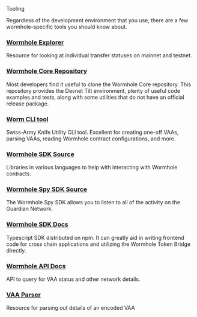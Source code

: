  Tooling

Regardless of the development environment that you use, there are a few wormhole-specific tools you should know about.

### [Wormhole Explorer](https://wormholescan.io)

Resource for looking at individual transfer statuses on mainnet and testnet.

### [Wormhole Core Repository](https://github.com/wormhole-foundation/wormhole/tree/main/)

Most developers find it useful to clone the Wormhole Core repository. This repository provides the Devnet Tilt environment, plenty of useful code examples and tests, along with some utilities that do not have an official release package.

### [Worm CLI tool](https://github.com/wormhole-foundation/wormhole/tree/main/clients/js)

Swiss-Army Knife Utility CLI tool. Excellent for creating one-off VAAs, parsing VAAs, reading Wormhole contract configurations, and more.

### [Wormhole SDK Source](https://github.com/wormhole-foundation/wormhole/tree/main/sdk)

Libraries in various languages to help with interacting with Wormhole contracts.

### [Wormhole Spy SDK Source](https://github.com/wormhole-foundation/wormhole/tree/main/spydk/js)

The Wormhole Spy SDK allows you to listen to all of the activity on the Guardian Network.

### [Wormhole SDK Docs](../../reference/sdk-docs/README.md)

Typescript SDK distributed on npm. It can greatly aid in writing frontend code for cross chain applications and utilizing the Wormhole Token Bridge directly.

### [Wormhole API Docs](../../reference/api-docs/README.md)

API to query for VAA status and other network details.

### [VAA Parser](https://vaa.dev/#/parse)

Resource for parsing out details of an encoded VAA
